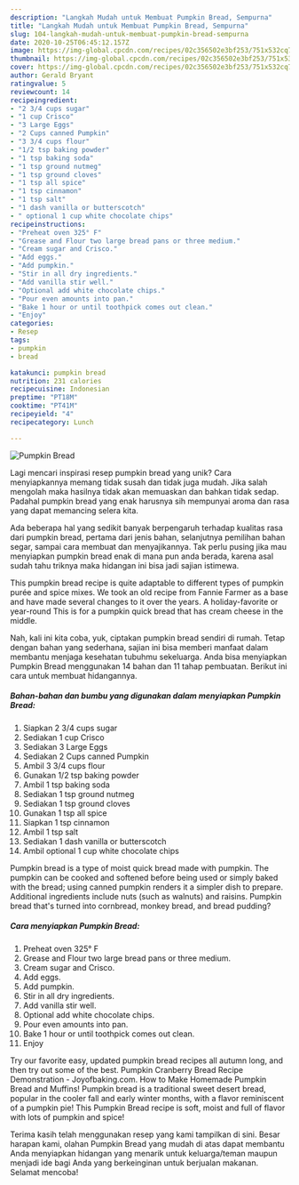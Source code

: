 ```yaml
---
description: "Langkah Mudah untuk Membuat Pumpkin Bread, Sempurna"
title: "Langkah Mudah untuk Membuat Pumpkin Bread, Sempurna"
slug: 104-langkah-mudah-untuk-membuat-pumpkin-bread-sempurna
date: 2020-10-25T06:45:12.157Z
image: https://img-global.cpcdn.com/recipes/02c356502e3bf253/751x532cq70/pumpkin-bread-recipe-main-photo.jpg
thumbnail: https://img-global.cpcdn.com/recipes/02c356502e3bf253/751x532cq70/pumpkin-bread-recipe-main-photo.jpg
cover: https://img-global.cpcdn.com/recipes/02c356502e3bf253/751x532cq70/pumpkin-bread-recipe-main-photo.jpg
author: Gerald Bryant
ratingvalue: 5
reviewcount: 14
recipeingredient:
- "2 3/4 cups sugar"
- "1 cup Crisco"
- "3 Large Eggs"
- "2 Cups canned Pumpkin"
- "3 3/4 cups flour"
- "1/2 tsp baking powder"
- "1 tsp baking soda"
- "1 tsp ground nutmeg"
- "1 tsp ground cloves"
- "1 tsp all spice"
- "1 tsp cinnamon"
- "1 tsp salt"
- "1 dash vanilla or butterscotch"
- " optional 1 cup white chocolate chips"
recipeinstructions:
- "Preheat oven 325° F"
- "Grease and Flour two large bread pans or three medium."
- "Cream sugar and Crisco."
- "Add eggs."
- "Add pumpkin."
- "Stir in all dry ingredients."
- "Add vanilla stir well."
- "Optional add white chocolate chips."
- "Pour even amounts into pan."
- "Bake 1 hour or until toothpick comes out clean."
- "Enjoy"
categories:
- Resep
tags:
- pumpkin
- bread

katakunci: pumpkin bread 
nutrition: 231 calories
recipecuisine: Indonesian
preptime: "PT18M"
cooktime: "PT41M"
recipeyield: "4"
recipecategory: Lunch

---
```



![Pumpkin Bread](https://img-global.cpcdn.com/recipes/02c356502e3bf253/751x532cq70/pumpkin-bread-recipe-main-photo.jpg)

Lagi mencari inspirasi resep pumpkin bread yang unik? Cara menyiapkannya memang tidak susah dan tidak juga mudah. Jika salah mengolah maka hasilnya tidak akan memuaskan dan bahkan tidak sedap. Padahal pumpkin bread yang enak harusnya sih mempunyai aroma dan rasa yang dapat memancing selera kita.

Ada beberapa hal yang sedikit banyak berpengaruh terhadap kualitas rasa dari pumpkin bread, pertama dari jenis bahan, selanjutnya pemilihan bahan segar, sampai cara membuat dan menyajikannya. Tak perlu pusing jika mau menyiapkan pumpkin bread enak di mana pun anda berada, karena asal sudah tahu triknya maka hidangan ini bisa jadi sajian istimewa.

This pumpkin bread recipe is quite adaptable to different types of pumpkin purée and spice mixes. We took an old recipe from Fannie Farmer as a base and have made several changes to it over the years. A holiday-favorite or year-round This is for a pumpkin quick bread that has cream cheese in the middle.


Nah, kali ini kita coba, yuk, ciptakan pumpkin bread sendiri di rumah. Tetap dengan bahan yang sederhana, sajian ini bisa memberi manfaat dalam membantu menjaga kesehatan tubuhmu sekeluarga. Anda bisa menyiapkan Pumpkin Bread menggunakan 14 bahan dan 11 tahap pembuatan. Berikut ini cara untuk membuat hidangannya.

<!--inarticleads1-->

##### Bahan-bahan dan bumbu yang digunakan dalam menyiapkan Pumpkin Bread:

1. Siapkan 2 3/4 cups sugar
1. Sediakan 1 cup Crisco
1. Sediakan 3 Large Eggs
1. Sediakan 2 Cups canned Pumpkin
1. Ambil 3 3/4 cups flour
1. Gunakan 1/2 tsp baking powder
1. Ambil 1 tsp baking soda
1. Sediakan 1 tsp ground nutmeg
1. Sediakan 1 tsp ground cloves
1. Gunakan 1 tsp all spice
1. Siapkan 1 tsp cinnamon
1. Ambil 1 tsp salt
1. Sediakan 1 dash vanilla or butterscotch
1. Ambil  optional 1 cup white chocolate chips


Pumpkin bread is a type of moist quick bread made with pumpkin. The pumpkin can be cooked and softened before being used or simply baked with the bread; using canned pumpkin renders it a simpler dish to prepare. Additional ingredients include nuts (such as walnuts) and raisins. Pumpkin bread that&#39;s turned into cornbread, monkey bread, and bread pudding? 

<!--inarticleads2-->

##### Cara menyiapkan Pumpkin Bread:

1. Preheat oven 325° F
1. Grease and Flour two large bread pans or three medium.
1. Cream sugar and Crisco.
1. Add eggs.
1. Add pumpkin.
1. Stir in all dry ingredients.
1. Add vanilla stir well.
1. Optional add white chocolate chips.
1. Pour even amounts into pan.
1. Bake 1 hour or until toothpick comes out clean.
1. Enjoy


Try our favorite easy, updated pumpkin bread recipes all autumn long, and then try out some of the best. Pumpkin Cranberry Bread Recipe Demonstration - Joyofbaking.com. How to Make Homemade Pumpkin Bread and Muffins! Pumpkin bread is a traditional sweet desert bread, popular in the cooler fall and early winter months, with a flavor reminiscent of a pumpkin pie! This Pumpkin Bread recipe is soft, moist and full of flavor with lots of pumpkin and spice! 

Terima kasih telah menggunakan resep yang kami tampilkan di sini. Besar harapan kami, olahan Pumpkin Bread yang mudah di atas dapat membantu Anda menyiapkan hidangan yang menarik untuk keluarga/teman maupun menjadi ide bagi Anda yang berkeinginan untuk berjualan makanan. Selamat mencoba!
